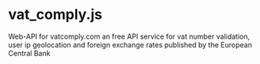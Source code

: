 # vat_comply.js
Web-API for vatcomply.com an free API service for vat number validation, user ip geolocation and foreign exchange rates published by the European Central Bank

